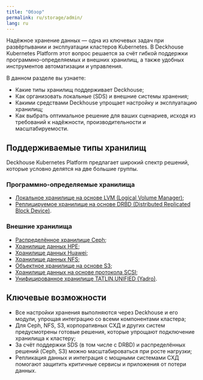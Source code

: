```yaml
---
title: "Обзор"
permalink: ru/storage/admin/
lang: ru
---
```


Надёжное хранение данных — одна из ключевых задач при развёртывании и эксплуатации кластеров Kubernetes. В Deckhouse Kubernetes Platform этот вопрос решается за счёт гибкой поддержки программно-определяемых и внешних хранилищ, а также удобных инструментов автоматизации и управления.

В данном разделе вы узнаете:
- Какие типы хранилищ поддерживает Deckhouse;
- Как организовать локальные (SDS) и внешние системы хранения;
- Какими средствами Deckhouse упрощает настройку и эксплуатацию хранилищ;
- Как выбрать оптимальное решение для ваших сценариев, исходя из требований к надёжности, производительности и масштабируемости.

## Поддерживаемые типы хранилищ

Deckhouse Kubernetes Platform предлагает широкий спектр решений, которые условно делятся на две большие группы.

### Программно-определяемые хранилища

- [Локальное хранилище на основе LVM (Logical Volume Manager)](../admin/sds/lvm-local.html);
- [Реплицируемое хранилище на основе DRBD (Distributed Replicated Block Device)](../admin/sds/lvm-replicated.html).

### Внешние хранилища

- [Распределённое хранилище Ceph](../admin/external/ceph.html);
- [Хранилище данных HPE](../admin/external/hpe.html);
- [Хранилище данных Huawei](../admin/external/huawei.html);
- [Хранилище данных NFS](../admin/external/nfs.html);
- [Объектное хранилище на основе S3](../admin/external/s3.html);
- [Хранилище данных на основе протокола SCSI](../admin/external/scsi.html);
- [Унифицированное хранилище TATLIN.UNIFIED (Yadro)](../admin/external/yadro.html).

## Ключевые возможности

- Все настройки хранения выполняются через Deckhouse и его модули, упрощая интеграцию со всеми компонентами кластера;
- Для Ceph, NFS, S3, корпоративных СХД и других систем предусмотрены готовые решения, которые упрощают подключение хранилища к кластеру;
- За счёт поддержки SDS (в том числе с DRBD) и распределённых решений (Ceph, S3) можно масштабироваться при росте нагрузки;
- Репликация данных и интеграция с мощными системами СХД помогают защитить критичные сервисы и приложения от потери данных.
